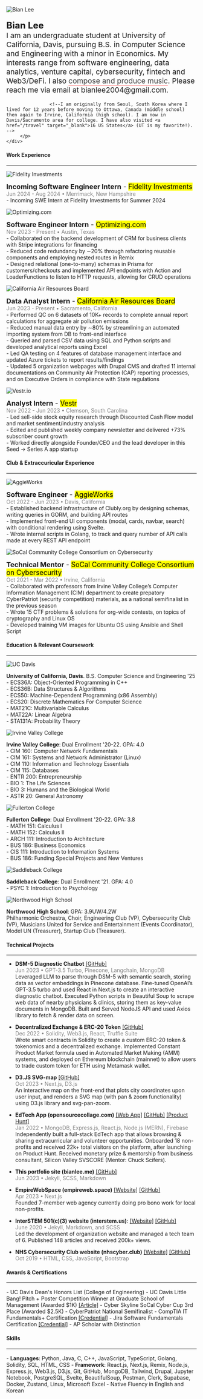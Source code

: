 ---
---

<div class="content-container">
    <div class="image-container-pfp">
        <img src="/assets/pfp_bian.jpg" alt="Bian Lee" class="pfp-image">
    </div>
    <div class="content-text">
        <p style="font-size: 1.2rem">
          <b style="font-size: 1.5rem">Bian Lee</b>
           <br/>I am an undergraduate student at University of California, Davis, pursuing B.S. in Computer Science and Engineering with a minor in Economics. My interests range from software engineering, data analytics, venture capital, cybersecurity, fintech and Web3/DeFi. I also <a href="/music" target="_blank" style="text-decoration: underline; color: #444; text-decoration-color: red; text-underline-position: under;">compose and produce music</a>. Please reach me via email at bianlee2004@gmail.com.

                    <!--I am originally from Seoul, South Korea where I lived for 12 years before moving to Ottawa, Canada (middle school) then again to Irvine, California (high school). I am now in Davis/Sacramento area for college. I have also visited <a href="/travel" target="_blank">16 US States</a> (UT is my favorite!).  -->
         </p>
    </div>

</div>
<!-- -->
<h4>Work Experience</h4>
<hr/>
<div class="content-container" style="margin-top: 14px">
    <div class="image-container">
    <img src="/assets/fidelity.jpg" alt="Fidelity Investments" class="content-image fidelity firm-logo" loading="lazy">
    </div>
    <div class="content-text">
        <p>
             <span style="font-size: 18px"><b>Incoming Software Engineer Intern</b> - <mark>Fidelity Investments</mark></span>
            <br/><span style="color: gray">Jun 2024 - Aug 2024 • Merrimack, New Hampshire</span>
            <br/> - Incoming SWE Intern at Fidelity Investments for Summer 2024

</p>
</div>

</div>

<div class="content-container">
    <div class="image-container">
    <img src="/assets/optimizing.jpg" alt="Optimizing.com" class="content-image optimizing firm-logo" loading="lazy">
</div>
    <div class="content-text">
        <p>
             <span style="font-size: 18px"><b>Software Engineer Intern</b> - <mark>Optimizing.com</mark></span>
            <br/><span style="color: gray">Nov 2023 - Present • Austin, Texas</span>
            <br/> - Collaborated on the backend development of CRM for business clients with Stripe integrations for financing
            <br/> - Reduced code redundancy by ∼20% through refactoring reusable components and employing nested routes in Remix
            <br/> - Designed relational (one-to-many) schemas in Prisma for customers/checkouts and implemented API endpoints with Action and LoaderFunctions to listen to HTTP requests, allowing for CRUD operations

</p>
</div>

</div>
<div class="content-container">
    <div class="image-container">
    <img src="/assets/carb.jpeg" alt="California Air Resources Board" class="content-image firm-logo" loading="lazy">
    </div>
    <div class="content-text">
        <p>
            <span style="font-size: 18px"><b>Data Analyst Intern</b> - <mark>California Air Resources Board</mark></span>
            <br/><span style="color: gray">Jun 2023 - Present • Sacramento, California</span>
            <br/> - Performed QC on 6 datasets of 10K+ records to complete annual report calculations for aggregate air pollution emissions
            <br/> - Reduced manual data entry by ∼80% by streamlining an automated importing system from DB to front-end interface
            <br/> - Queried and parsed CSV data using SQL and Python scripts and developed analytical reports using Excel
            <br/> - Led QA testing on 4 features of database management interface and updated Azure tickets to report results/findings
            <br/> - Updated 5 organization webpages with Drupal CMS and drafted 11 internal documentations on Community Air Protection (CAP) reporting processes, and on Executive Orders in compliance with State regulations
        </p>
    </div>
</div>

<!--
<div class="content-container">
    <img src="/assets/carb.jpeg" alt="California Air Resources Board" class="content-image">
    <div class="content-text">
        <p>
            <b>Data Analyst Intern</b> at California Air Resources Board
            <br/> - Performed data quality control and assisted database migration to .NET system.
            <br/> - Generated analytical reports on CSV datasets using Excel, SQL query commands, and Python scripting. Developed a calculator tool to compute emission reduction data for equipment, given load factor values and formulas.
            <br/> - Assisted organization webpage creation with Drupal CMS. Drafted 11 internal documentations on Community Air Protection (CAP) reporting processes and on executive orders in compliance with State regulations.
        </p>
    </div>
</div>
-->

<div class="content-container">
    <div class="image-container">
    <img src="/assets/vestr.jpg" alt="Vestr.io" class="content-image firm-logo" loading="lazy">
    </div>
    <div class="content-text">
        <p>
             <span style="font-size: 18px"><b>Analyst Intern</b> - <mark>Vestr</mark></span>
            <br/><span style="color: gray">Nov 2022 - Jun 2023 • Clemson, South Carolina</span>
            <br/> -  Led sell-side stock equity research through Discounted Cash Flow model and market sentiment/industry analysis
            <br/> -  Edited and published weekly company newsletter and delivered +73% subscriber count growth <!-- <a href="/writing" target="_blank">[Writings]</a> -->
            <br/> - Worked directly alongside Founder/CEO and the lead developer in this Seed → Series A app startup
        </p>
    </div>
</div>
<div style="margin-top: 15px;"></div>
<h4>Club & Extraccuricular Experience</h4>

<hr/>
<div class="content-container" style="margin-top: 14px">
<div class="image-container">
    <img src="/assets/aggieworksSecond.jpg" alt="AggieWorks" class="content-image firm-logo" loading="lazy">
    </div>
    <div class="content-text">
        <p>
        <span style="font-size: 18px"><b>Software Engineer</b> - <mark>AggieWorks</mark></span>
          <br/><span style="color: gray">Oct 2022 - Jun 2023 • Davis, California</span>
          <br/> - Established backend infrastructure of Clubly.org by designing schemas, writing queries in GORM, and building API routes
          <br/> - Implemented front-end UI components (modal, cards, navbar, search) with conditional rendering using Svelte.
          <br/> - Wrote internal scripts in Golang, to track and query number of API calls made at every REST API endpoint
        </p>
    </div>
</div>

<div class="content-container">
<div class="image-container">
    <img src="/assets/socal.png" alt="SoCal Community College Consortium on Cybersecurity" class="content-image firm-logo" loading="lazy">
    </div>
    <div class="content-text">
        <p>
        <span style="font-size: 18px"><b>Technical Mentor</b> - <mark>SoCal Community College Consortium on Cybersecurity</mark></span>
            <br/><span style="color: gray">Oct 2021 - Mar 2022 • Irvine, California</span>
          <br/> - Collaborated with professors from Irvine Valley College’s Computer Information Management (CIM) department to
create prepatory CyberPatriot (security competition) materials, as a national semifinalist in the previous season
          <br/> - Wrote 15 CTF problems & solutions for org-wide contests, on topics of cryptography and Linux OS
          <br/> - Developed training VM images for Ubuntu OS using Ansible and Shell Script
        </p>
    </div>
</div>
<div style="margin-top: 15px;"></div>
<h4>Education & Relevant Coursework</h4>

<hr/>

<div class="content-container">
<div class="image-container">
    <img src="/assets/davis.png" alt="UC Davis" class="content-image" loading="lazy">
    </div>
    <div class="content-text">
        <p>
       <b>University of California, Davis</b>. B.S. Computer Science and Engineering '25
      <br/> - ECS36A: Object-Oriented Programming in C++
      <br/> - ECS36B: Data Structures & Algorithms
      <br/> - ECS50: Machine-Dependent Programming (x86 Assembly)
      <br/> - ECS20: Discrete Mathematics For Computer Science
      <br/> - MAT21C: Multivariable Calculus
      <br/> - MAT22A: Linear Algebra
      <br/> - STA131A: Probability Theory
        </p>
    </div>
</div>

<div class="content-container">
<div class="image-container">
    <img src="/assets/ivc.png" alt="Irvine Valley College" class="content-image" loading="lazy">
    </div>
    <div class="content-text">
        <p>
       <b>Irvine Valley College</b>: Dual Enrollment '20-22. GPA: 4.0
      <br/> - CIM 160: Computer Network Fundamentals
      <br/> - CIM 161: Systems and Network Administrator (Linux)
      <br/> - CIM 110: Information and Technology Essentials
      <br/> - CIM 115: Databases
      <br/> - ENTR 200: Entrepreneurship
      <br/> - BIO 1: The Life Sciences
      <br/> - BIO 3: Humans and the Biological World
      <br/> - ASTR 20: General Astronomy
        </p>
    </div>
</div>

<div class="content-container">
<div class="image-container">
    <img src="/assets/fullerton.png" alt="Fullerton College" class="content-image" loading="lazy">
    </div>
    <div class="content-text">
        <p>
        <b>Fullerton College</b>: Dual Enrollment '20-22. GPA: 3.8
        <br/> - MATH 151: Calculus I
        <br/> - MATH 152: Calculus II
        <br/> - ARCH 111: Introduction to Architecture
        <br/> - BUS 186: Business Economics
        <br/> - CIS 111: Introduction to Information Systems
        <br/> - BUS 186: Funding Special Projects and New Ventures
        </p>
    </div>
</div>

<div class="content-container">
<div class="image-container">
    <img src="/assets/saddleback.png" alt="Saddleback College" class="content-image" loading="lazy">
    </div>
    <div class="content-text">
        <p>
      <b>Saddleback College</b>: Dual Enrollment '21. GPA: 4.0
      <br/> - PSYC 1: Introduction to Psychology
        </p>
    </div>
</div>
<div class="content-container">
<div class="image-container">
    <img src="/assets/northwood.jpg" alt="Northwood High School" class="content-image" loading="lazy">
    </div>
    <div class="content-text">
        <p>
      <b>Northwood High School</b>: GPA: 3.9UW/4.2W
      <br/>Philharmonic Orchestra, Choir, Engineering Club (VP), Cybersecurity Club (VP), Musicians United for Service and Entertainment (Events Coordinator), Model UN (Treasurer), Startup Club (Treasurer).
        </p>
    </div>
</div>

<h4>Technical Projects</h4>

<hr/>

- <b>DSM-5 Diagnostic Chatbot</b> <a href="https://github.com/ritvikir/hackdavis" target="_blank">[GitHub]</a><br/><span style="color: gray">Jun 2023 • GPT-3.5 Turbo, Pinecone, Langchain, MongoDB</span> <br/>Leveraged LLM to parse through DSM-5 with semantic search, storing data as vector embeddings in Pinecone database. Fine-tuned OpenAI’s GPT-3.5 turbo and used React in Next.js to create an interactive diagnostic chatbot. Executed Python scripts in Beautiful Soup to scrape web data of nearby physicians & clinics, storing them as key-value documents in MongoDB. Built and Served NodeJS API and used Axios library to fetch & render data on screen.

- <b>Decentralized Exchange & ERC-20 Token</b> <a href="https://github.com/BianLee/Decentralized-Exchange-Model-ERC-20-Token" target="_blank">[GitHub]</a><br/><span style="color: gray">Dec 2022 • Solidity, Web3.js, React, Truffle Suite</span><br/>Wrote smart contracts in Solidity to create a custom ERC-20 token & tokenomics and a decentralized exchange. Implemented Constant Product Market formula used in Automated Market Making (AMM) systems, and deployed on Ethereum blockchain (mainnet) to allow users to trade custom token for ETH using Metamask wallet.

- <b>D3.JS SVG-map</b> <a href="https://github.com/BianLee/D3-SVG-Map" target="_blank">[GitHub]</a><br/><span style="color: gray">Oct 2023 • Next.js, D3.js</span><br/> An interactive map on the front-end that plots city coordinates upon user input, and renders a SVG map (with pan & zoom functionality) using D3.js library and svg-pan-zoom.

- <b>EdTech App (opensourcecollage.com)</b>
  <a href="https://opensourcecollage.com" target="_blank">[Web App]</a> <a href="https://github.com/BianLee/opensourcecollage.com" target="_blank">[GitHub]</a> <a href="https://www.producthunt.com/products/open-source-collage#open-source-collage" target="_blank">[Product Hunt]</a><br/> <span style="color: gray">Jan 2022 • MongoDB, Express.js, React.js, Node.js (MERN), Firebase</span> <br/>Independently built a full-stack EdTech app that allows browsing & sharing extracurricular and volunteer opportunities. Onboarded 18 non-profits and received 22k+ total visitors on the platform, after launching on Product Hunt. Received monetary prize & mentorship from business consultant, Silicon Valley SVSCORE (Mentor: Chuck Scifers).

- <b>This portfolio site (bianlee.me)</b> <a href="https://github.com/BianLee/Personal-Website" target="_blank">[GitHub]</a><br/> <span style="color: gray">Jun 2023 • Jekyll, SCSS, Markdown</span>

- <b>EmpireWebSpace (empireweb.space)</b> <a href="https://www.empireweb.space/" target="_blank">[Website]</a> <a href="https://github.com/Empirewebspace/empirewebspace" target="_blank">[GitHub]</a><br/><span style="color: gray">Apr 2023 • Next.js</span> <br/> Founded 7-member web agency currently doing pro bono work for local non-profits.

- <b>InterSTEM 501(c)(3) website (interstem.us)</b>: <a href="https://interstem.us" target="_blank">[Website]</a> <a href="https://github.com/InterSTEMDev/interstem.us" target="_blank">[GitHub]</a><br/><span style="color: gray">June 2020 • Jekyll, Markdown, and SCSS</span> <br/> Led the development of organization website and managed a tech team of 6. Published 148 articles and received 200k+ views.

- <b>NHS Cybersecurity Club website (nhscyber.club)</b> <a href="https://nhscyber.club" target="_blank">[Website]</a> <a href="https://github.com/BianLee/nhscyber.club.git" target="_blank">[GitHub]</a><br/><span style="color: gray">Oct 2019 • HTML, CSS, JavaScript, Bootstrap</span>

<h4>Awards & Certifications</h4>

<hr/>
<div style="margin-top:1rem"></div>
- UC Davis Dean's Honors List (College of Engineering)
- UC Davis Little Bang! Pitch + Poster Competition Winner at Graduate School of Management (Awarded $1K) <a href="https://innovate.ucdavis.edu/blog/borrow-blog" target="_blank">[Article]</a>
- Cyber Skyline SoCal Cyber Cup 3rd Place (Awarded $2.5K)
- CyberPatriot National Semifinalist
- CompTIA IT Fundamentals+ Certification <a href="https://www.certmetrics.com/comptia/public/verification.aspx?code=JTD0JHWW0YKLF3G4" target="_blank">[Credential]</a>
- Jira Software Fundamentals Certification <a href="https://university.atlassian.com/student/award/aW68xiZ7xKtfrwFSYWbgQmnc" target="_blank">[Credential]</a>
- AP Scholar with Distinction

<h4>Skills</h4>

<hr/>
<div style="margin-top:1rem"></div>
- <b>Languages</b>: Python, Java, C, C++, JavaScript, TypeScript, Golang, Solidity, SQL, HTML, CSS
- <b>Framework</b>: React.js, Next.js, Remix, Node.js, Express.js, Web3.js, D3.js, Git, GitHub, MongoDB, Tailwind, Drupal, Jupyter Notebook, PostgreSQL, Svelte, BeautifulSoup, Postman, Clerk, Supabase, Docker, Zustand, Linux, Microsoft Excel
- Native Fluency in English and Korean

<br/>
<footer>
        <div class="social-icons">
        <a href="https://linkedin.com/in/bianlee" target="_blank"><i class="fab fa-linkedin"></i></a>
            <a href="https://www.instagram.com/bian.lee/" target="_blank"><i class="fab fa-instagram"></i></a>
            <a href="https://github.com/BianLee" target="_blank"><i class="fab fa-github"></i></a>
            <a href="https://discord.com/invite/hMUU5tzVWH" target="_blank"><i class="fab fa-discord"></i></a>
            <a href="https://www.youtube.com/channel/UCKEiBX4OdZhM8JeUpIWt4mw" target="_blank"><i class="fab fa-youtube"></i></a>
            <a href="https://open.spotify.com/artist/5QHoUe5kwjvOfjfHrbVTBY?si=zhdRRE5RQk2m6AqD11qmyQ" target="_blank"><i class="fab fa-spotify"></i></a>
            <a href="https://bianlee.bandcamp.com/" target="_blank"><i class="fab fa-bandcamp"></i></a>
            <!-- <a href="https://www.deezer.com/us/artist/162218717/" target="_blank"><i class="fab fa-deezer"></i></a> -->
        </div>
    </footer>
